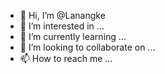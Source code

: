 - 👋 Hi, I’m @Lanangke
- 👀 I’m interested in ...
- 🌱 I’m currently learning ...
- 💞️ I’m looking to collaborate on ...
- 📫 How to reach me ...

<!---
Lanangke/Lanangke is a ✨ special ✨ repository because its `README.md` (this file) appears on your GitHub profile.
You can click the Preview link to take a look at your changes.
--->
